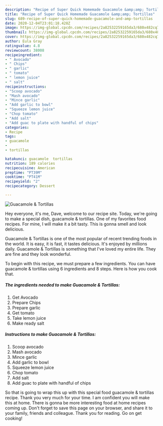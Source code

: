 ```yaml
---
description: "Recipe of Super Quick Homemade Guacamole &amp;amp; Tortillas"
title: "Recipe of Super Quick Homemade Guacamole &amp;amp; Tortillas"
slug: 689-recipe-of-super-quick-homemade-guacamole-and-amp-tortillas
date: 2020-12-04T23:01:18.428Z
image: https://img-global.cpcdn.com/recipes/2a82532259165da3/680x482cq70/guacamole-tortillas-recipe-main-photo.jpg
thumbnail: https://img-global.cpcdn.com/recipes/2a82532259165da3/680x482cq70/guacamole-tortillas-recipe-main-photo.jpg
cover: https://img-global.cpcdn.com/recipes/2a82532259165da3/680x482cq70/guacamole-tortillas-recipe-main-photo.jpg
author: Eula Gray
ratingvalue: 4.8
reviewcount: 38008
recipeingredient:
- " Avocado"
- " Chips"
- " garlic"
- " tomato"
- " lemon juice"
- " salt"
recipeinstructions:
- "Scoop avocado"
- "Mash avocado"
- "Mince garlic"
- "Add garlic to bowl"
- "Squeeze lemon juice"
- "Chop tomato"
- "Add salt"
- "Add guac to plate with handful of chips"
categories:
- Recipe
tags:
- guacamole
- 
- tortillas

katakunci: guacamole  tortillas 
nutrition: 189 calories
recipecuisine: American
preptime: "PT39M"
cooktime: "PT41M"
recipeyield: "2"
recipecategory: Dessert

---
```



![Guacamole &amp; Tortillas](https://img-global.cpcdn.com/recipes/2a82532259165da3/680x482cq70/guacamole-tortillas-recipe-main-photo.jpg)

Hey everyone, it's me, Dave, welcome to our recipe site. Today, we're going to make a special dish, guacamole &amp; tortillas. One of my favorites food recipes. For mine, I will make it a bit tasty. This is gonna smell and look delicious.

Guacamole &amp; Tortillas is one of the most popular of recent trending foods in the world. It is easy, it is fast, it tastes delicious. It's enjoyed by millions daily. Guacamole &amp; Tortillas is something that I've loved my entire life. They are fine and they look wonderful.




To begin with this recipe, we must prepare a few ingredients. You can have guacamole &amp; tortillas using 6 ingredients and 8 steps. Here is how you cook that.

<!--inarticleads1-->

##### The ingredients needed to make Guacamole &amp; Tortillas:

1. Get  Avocado
1. Prepare  Chips
1. Prepare  garlic
1. Get  tomato
1. Take  lemon juice
1. Make ready  salt




<!--inarticleads2-->

##### Instructions to make Guacamole &amp; Tortillas:

1. Scoop avocado
1. Mash avocado
1. Mince garlic
1. Add garlic to bowl
1. Squeeze lemon juice
1. Chop tomato
1. Add salt
1. Add guac to plate with handful of chips




So that is going to wrap this up with this special food guacamole &amp; tortillas recipe. Thank you very much for your time. I am confident you will make this at home. There is gonna be more interesting food at home recipes coming up. Don't forget to save this page on your browser, and share it to your family, friends and colleague. Thank you for reading. Go on get cooking!
